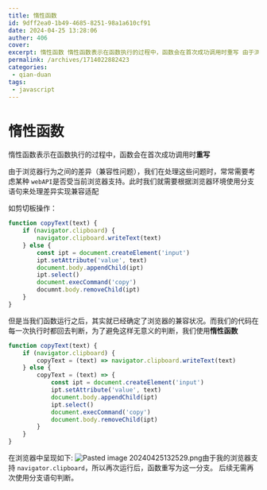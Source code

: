 ```yaml
---
title: 惰性函数
id: 9dff2ea0-1b49-4685-8251-98a1a610cf91
date: 2024-04-25 13:28:06
auther: 406
cover: 
excerpt: 惰性函数 惰性函数表示在函数执行的过程中，函数会在首次成功调用时重写 由于浏览器行为之间的差异（兼容性问题），我们在处理这些问题时，常常需要考虑某种 webAPI是否受当前浏览器支持。此时我们就需要根据浏览器环境使用分支语句来处理差异实现兼容适配 如剪切板操作： function copyText(
permalink: /archives/1714022882423
categories:
 - qian-duan
tags: 
 - javascript
---
```


# 惰性函数

惰性函数表示在函数执行的过程中，函数会在首次成功调用时**重写**

由于浏览器行为之间的差异（兼容性问题），我们在处理这些问题时，常常需要考虑某种 `webAPI`是否受当前浏览器支持。此时我们就需要根据浏览器环境使用分支语句来处理差异实现兼容适配

如剪切板操作：

```javascript
function copyText(text) {
	if (navigator.clipboard) {
		navigator.clipboard.writeText(text)
	} else {
		const ipt = document.createElement('input')
		ipt.setAttribute('value', text)
		document.body.appendChild(ipt)
		ipt.select()
		document.execCommand('copy')
		documnt.body.removeChild(ipt)
	}
}
```

但是当我们函数运行之后，其实就已经确定了浏览器的兼容状况。而我们的代码在每一次执行时都回去判断，为了避免这样无意义的判断，我们使用**惰性函数**

```javascript
function copyText(text) {
	if (navigator.clipboard) {
		copyText = (text) => navigator.clipboard.writeText(text)
	} else {
		copyText = (text) => {
			const ipt = document.createElement('input')
			ipt.setAttribute('value', text)
			document.body.appendChild(ipt)
			ipt.select()
			document.execCommand('copy')
			document.body.removeChild(ipt)
		}
	}
}
```

在浏览器中呈现如下:
![Pasted image 20240425132529.png](/upload/Pasted%20image%2020240425132529.png)由于我的浏览器支持 `navigator.clipboard`，所以再次运行后，函数重写为这一分支。
后续无需再次使用分支语句判断。
